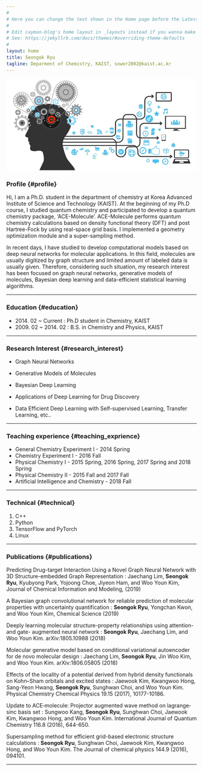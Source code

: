```yaml
---
#
# Here you can change the text shown in the Home page before the Latest Posts section.
#
# Edit cayman-blog's home layout in _layouts instead if you wanna make some changes
# See: https://jekyllrb.com/docs/themes/#overriding-theme-defaults
#
layout: home
title: Seongok Ryu
tagline: Deparment of Chemistry, KAIST, sower2002@kaist.ac.kr
---
```

![](/aims.jpg)
### Profile {#profile}

Hi, I am a Ph.D. student in the department of chemistry at Korea Advanced Institute of Science and Technology (KAIST). 
At the beginning of my Ph.D course, I studied quantum chemistry and participated to develop a quantum chemistry package, ‘ACE-Molecule’. ACE-Molecule performs quantum chemistry calculations based on density functional theory (DFT) and post Hartree-Fock by using real-space grid basis. 
I implemented a geometry optimization module and a super-sampling method.

In recent days, I have studied to develop computational models based on deep neural networks for molecular applications. 
In this field, molecules are usually digitized by graph structure and limited amount of labeled data is usually given. 
Therefore, considering such situation, my research interest has been focused on graph neural networks, generative models of molecules, Bayesian deep learning and data-efficient statistical learning algorithms. 

------

### Education {#education}

* 2014\. 02 ~ Current : Ph.D student in Chemistry, KAIST
* 2009\. 02 ~ 2014\. 02 : B.S. in Chemistry and Physics, KAIST

------

### Research Interest {#research_interest}

* Graph Neural Networks

* Generative Models of Molecules

* Bayesian Deep Learning
 
* Applications of Deep Learning for Drug Discovery

* Data Efficient Deep Learning with Self-supervised Learning, Transfer Learning, etc..

-------

### Teaching experience {#teaching_exprience}

* General Chemistry Experiment I - 2014 Spring
* Chemistry Experiment I - 2016 Fall
* Physical Chemistry I - 2015 Spring, 2016 Spring, 2017 Spring and 2018 Spring 
* Physical Chemistry II - 2015 Fall and 2017 Fall
* Artificial Intelligence and Chemistry - 2018 Fall

-------

### Technical {#technical}

1. C++
1. Python
1. TensorFlow and PyTorch
1. Linux

------

### Publications {#publications}



Predicting Drug-target Interaction Using a Novel Graph Neural Network with 3D Structure-embedded Graph Representation
: Jaechang Lim, __Seongok Ryu__, Kyubyong Park, Yojoong Choe, Jiyeon Ham, and Woo Youn Kim, Journal of Chemical Information and Modeling, (2019)

A Bayesian graph convolutional network for reliable prediction of molecular properties with uncertainty quantification
: __Seongok Ryu__, Yongchan Kwon, and Woo Youn Kim, Chemical Science (2019)


Deeply learning molecular structure-property relationships using attention- and gate- augmented neural network
: __Seongok Ryu__, Jaechang Lim, and Woo Youn Kim. arXiv:1805.10988 (2018)


Molecular generative model based on conditional variational autoencoder for de novo molecular design
: Jaechang Lim, __Seongok Ryu__, Jin Woo Kim, and Woo Youn Kim. arXiv:1806.05805 (2018)


Effects of the locality of a potential derived from hybrid density functionals on Kohn–Sham orbitals and excited states 
: Jaewook Kim, Kwangwoo Hong, Sang-Yeon Hwang, __Seongok Ryu__, Sunghwan Choi, and Woo Youn Kim. Physical Chemistry Chemical Physics 19.15 (2017), 10177-10186.


Update to ACE‐molecule: Projector augmented wave method on lagrange‐sinc basis set
: Sungwoo Kang, __Seongok Ryu__, Sunghwan Choi, Jaewook Kim, Kwangwoo Hong, and Woo Youn Kim. International Journal of Quantum Chemistry 116.8 (2016), 644-650.


Supersampling method for efficient grid-based electronic structure calculations
: __Seongok Ryu__, Sunghwan Choi, Jaewook Kim, Kwangwoo Hong, and Woo Youn Kim. The Journal of chemical physics 144.9 (2016), 094101.
 
------
